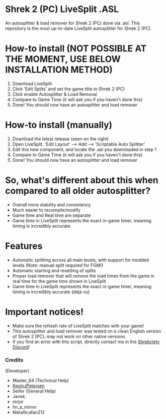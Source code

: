 # Shrek 2 (PC) LiveSplit .ASL
 An autosplitter & load remover for Shrek 2 (PC) done via .asl.
 This repository is the most up-to-date LiveSplit autosplitter for Shrek 2 (PC).

# How-to install (NOT POSSIBLE AT THE MOMENT, USE BELOW INSTALLATION METHOD)
1. Download LiveSplit
2. Click 'Edit Splits' and set the game title to Shrek 2 (PC)
3. Click enable Autosplitter & Load Removal
4. Compare to Game Time (it will ask you if you haven't done this)
5. Done! You should now have an autosplitter and load remover

# How-to install (manually)
1. Download the latest release (seen on the right)
2. Open LiveSplit, 'Edit Layout' --> Add --> 'Scriptable Auto Splitter'
3. Edit this new component, and locate the .asl you downloaded in step 1
4. Compare to Game Time (it will ask you if you haven't done this)
5. Done! You should now have an autosplitter and load remover

# So, what's different about this when compared to all older autosplitter?
- Overall more stability and consistency
- Much easier to recompile/modify
- Game time and Real time are separate
- Game time in LiveSplit represents the exact in-game timer, meaning timing is incredibly accurate

# Features
- Automatic splitting across all main levels, with support for modded levels (Note: manual split required for FGM!)
- Automatic starting and resetting of splits
- Proper load remover that will remove the load times from the game in real time for the game time shown in LiveSplit
- Game time in LiveSplit represents the exact in-game timer, meaning timing is incredibly accurate (déjà vu)

# Important notices!
- Make sure the refresh rate of LiveSplit matches with your game!
- This autosplitter and load remover was tested on a clean English version of Shrek 2 (PC); may not work on other native versions
- If you find an error with this script, directly contact me in the <a href="https://discord.com/invite/0VEIly8qa8WUZAzV">Shrekciety Discord</a>!

### Credits
(Developer)
- Master_64
(Technical Help)
- <a href="https://github.com/kevinjpetersen">KevinJPetersen</a>
- Seifer
(General Help)
- Janek
- mrjor
- Im_a_mirror
- Metallicafan212